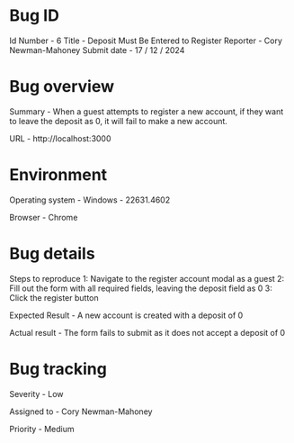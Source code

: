 # Bug ID

Id Number - 6
Title - Deposit Must Be Entered to Register
Reporter - Cory Newman-Mahoney
Submit date - 17 / 12 / 2024

# Bug overview 

Summary - When a guest attempts to register a new account, if they want to leave the deposit as 0, it will fail to make a new account.

URL - http://localhost:3000

# Environment 

Operating system - Windows - 22631.4602

Browser - Chrome 

# Bug details 

Steps to reproduce 
    1: Navigate to the register account modal as a guest
    2: Fill out the form with all required fields, leaving the deposit field as 0
    3: Click the register button

Expected Result - A new account is created with a deposit of 0

Actual result - The form fails to submit as it does not accept a deposit of 0

# Bug tracking 

Severity - Low

Assigned to - Cory Newman-Mahoney

Priority - Medium